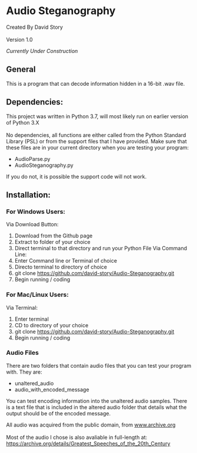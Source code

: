 # Audio Steganography
Created By David Story
<br></br>
Version 1.0

<i>Currently Under Construction</i> 

## General
This is a program that can decode information hidden in a 16-bit .wav file.

## Dependencies:
This project was written in Python 3.7, will most likely run on earlier version of Python 3.X
<br></br>
No dependencies, all functions are either called from the Python Standard Library (PSL) or from the support files that I have provided.
Make sure that these files are in your current directory when you are testing your program:
  * AudioParse.py
  * AudioSteganography.py

If you do not, it is possible the support code will not work.

## Installation:
### For Windows Users:
  Via Download Button:
   1) Download from the Github page
   2) Extract to folder of your choice
   3) Direct terminal to that directory and run your Python File
  Via Command Line:
   1) Enter Command line or Terminal of choice
   2) Directo terminal to directory of choice
   3) git clone https://github.com/david-story/Audio-Steganography.git
   4) Begin running / coding

### For Mac/Linux Users:
 Via Terminal:
  1) Enter terminal
  2) CD to directory of your choice
  3) git clone https://github.com/david-story/Audio-Steganography.git
  4) Begin running / coding

### Audio Files
There are two folders that contain audio files that you can test your program with.
They are:
* unaltered_audio
* audio_with_encoded_message

You can test encoding information into the unaltered audio samples. There is a text file that is included in the altered audio folder that details what the output should be of the encoded message.

All audio was acquired from the public domain, from www.archive.org<br></br>
Most of the audio I chose is also avaliable in full-length at: https://archive.org/details/Greatest_Speeches_of_the_20th_Century
